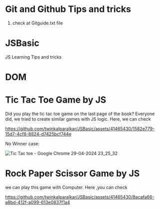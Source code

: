 # Git and Github Tips and tricks
1. check at Gitguide.txt file
# JSBasic
JS Learning Tips and tricks
# DOM
# Tic Tac Toe Game by JS

Did you play the tic tac toe game on the last page of the book? Everyone did, we tried to create similar games with JS logic. Here, we can check

https://github.com/twinkalparalkar/JSBasic/assets/41465430/1582e779-15d7-4cf8-8824-d7425bcf744e

No Winner case:

![Tic Tac toe - Google Chrome 29-04-2024 23_25_32](https://github.com/twinkalparalkar/JSBasic/assets/41465430/c7365eb8-ccb8-4168-b61b-1fc7a9b685b9)

# Rock Paper Scissor Game by JS

we can play this game with Computer.
Here ,you can check

https://github.com/twinkalparalkar/JSBasic/assets/41465430/8acafa66-a8bd-412f-a099-613e0837f1a4



 
